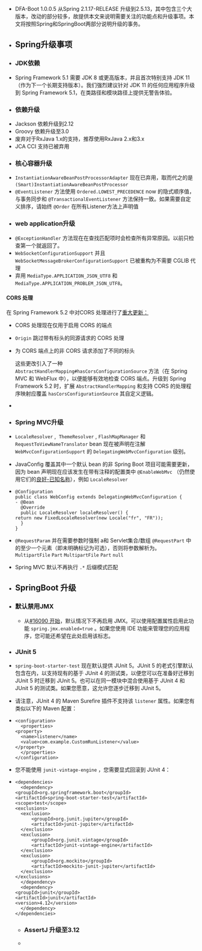 - DFA-Boot 1.0.0.5 从Spring 2.1.17-RELEASE 升级到2.5.13，其中包含三个大版本，改动的部分较多，故提供本文来说明需要关注的功能点和升级事项。本文将按照Spring和SpringBoot两部分说明升级的事务。
- ## Spring升级事项
- ### JDK依赖
- Spring Framework 5.1 需要 JDK 8 或更高版本，并且首次特别支持 JDK 11（作为下一个长期支持版本）。我们强烈建议针对 JDK 11 的任何应用程序升级到 Spring Framework 5.1，在类路径和模块路径上提供无警告体验。
- ### 依赖升级
- Jackson 依赖升级到2.12
- Groovy 依赖升级至3.0
- 废弃对于RxJava 1.x的支持，推荐使用RxJava 2.x和3.x
- JCA CCI 支持已被弃用
- ### 核心容器升级
- `InstantiationAwareBeanPostProcessorAdapter` 现在已弃用，取而代之的是 `(Smart)InstantiationAwareBeanPostProcessor`
- `@EventListener` 方法使用 `Ordered.LOWEST_PRECEDENCE` now 的隐式顺序值，与事务同步和 `@TransactionalEventListener` 方法保持一致。如果需要自定义排序，请始终 `@Order` 在所有Listener方法上声明值
- ### web application升级
- `@ExceptionHandler` 方法现在在查找匹配项时会检查所有异常原因。以前只检查第一个就返回了。
- `WebSocketConfigurationSupport` 并且 `WebSocketMessageBrokerConfigurationSupport` 已被重构为不需要 CGLIB 代理
- 弃用  `MediaType.APPLICATION_JSON_UTF8`  和  `MediaType.APPLICATION_PROBLEM_JSON_UTF8`。
#### CORS 处理

在 Spring Framework 5.2 中对CORS 处理进行了[重大更新：](https://github.com/spring-projects/spring-framework/commit/d27b5d0ab6e8b91a77e272ad57ae83c7d81d810b)
- CORS 处理现在仅用于启用 CORS 的端点
- `Origin` 跳过带有标头的同源请求的 CORS 处理
- 为 CORS 端点上的非 CORS 请求添加了不同的标头
  
  这些更改引入了一种 `AbstractHandlerMapping#hasCorsConfigurationSource` 方法（在 Spring MVC 和 WebFlux 中），以便能够有效地检查 CORS 端点。升级到 Spring Framework 5.2 时，扩展 `AbstractHandlerMapping` 和支持 CORS 的处理程序映射应覆盖 `hasCorsConfigurationSource` 其自定义逻辑。
-
- ### Spring MVC升级
- `LocaleResolver` ,  `ThemeResolver` , `FlashMapManager` 和 `RequestToViewNameTranslator` bean 现在被声明在注解 `WebMvcConfigurationSupport` 的 `DelegatingWebMvcConfiguration` 级别。
- JavaConfig 覆盖其中一个默认 bean 的非 Spring Boot 项目可能需要更新，因为 bean 声明现在应该发生在带有注释的配置类中 `@EnableWebMvc` （仍然使用它们的[良好-已知名称](https://docs.spring.io/spring-framework/docs/5.3.x/javadoc-api/constant-values.html#org.springframework.web.servlet.DispatcherServlet.FLASH_MAP_MANAGER_BEAN_NAME)），例如 `LocaleResolver`
- ```
  @Configuration
  public class WebConfig extends DelegatingWebMvcConfiguration {
  - @Bean
  	@Override
  	public LocaleResolver localeResolver() {
  return new FixedLocaleResolver(new Locale("fr", "FR"));
  	}
  }
  ```
- `@RequestParam` 并在需要参数时强制 a和 Servlet集合/数组 `@RequestPart` 中的至少一个元素（即未明确标记为可选），否则将参数解析为。 `MultipartFile`  `Part`  `MultipartFile`  `Part`  `null`
- Spring MVC 默认不再执行 `.*` 后缀模式匹配
- ## SpringBoot 升级
- ### 默认禁用JMX
	- 从[#16090 开始](https://github.com/spring-projects/spring-boot/issues/16090)，默认情况下不再启用 JMX。可以使用配置属性启用此功能 `spring.jmx.enabled=true` 。如果您使用 IDE 功能来管理您的应用程序，您可能还希望在此处启用该标志。
- ### JUnit 5
- `spring-boot-starter-test` 现在默认提供 JUnit 5。JUnit 5 的老式引擎默认包含在内，以支持现有的基于 JUnit 4 的测试类，以便您可以在准备好迁移到 JUnit 5 时迁移到 JUnit 5。也可以在同一模块中混合使用基于 JUnit 4 和 JUnit 5 的测试类。如果您愿意，这允许您逐步迁移到 JUnit 5。
- 请注意，JUnit 4 的 Maven Surefire 插件不支持该 `listener` 属性。如果您有类似以下的 Maven 配置：
- ```
  <configuration>
  	<properties>
  <property>
  	<name>listener</name>
  	<value>com.example.CustomRunListener</value>
  </property>
  	</properties>
  </configuration>
  ```
- 您不能使用 `junit-vintage-engine` ，您需要显式回滚到 JUnit 4：
- ```
  <dependencies>
  	<dependency>
  <groupId>org.springframework.boot</groupId>
  <artifactId>spring-boot-starter-test</artifactId>
  <scope>test</scope>
  <exclusions>
  	<exclusion>
  		<groupId>org.junit.jupiter</groupId>
  		<artifactId>junit-jupiter</artifactId>
  	</exclusion>
  	<exclusion>
  		<groupId>org.junit.vintage</groupId>
  		<artifactId>junit-vintage-engine</artifactId>
  	</exclusion>
  	<exclusion>
  		<groupId>org.mockito</groupId>
  		<artifactId>mockito-junit-jupiter</artifactId>
  	</exclusion>
  </exclusions>
  	</dependency>
  	<dependency>
  <groupId>junit</groupId>
  <artifactId>junit</artifactId>
  <version>4.12</version>
  	</dependency>
  </dependencies>
  ```
	- ### AssertJ 升级至3.12
	-